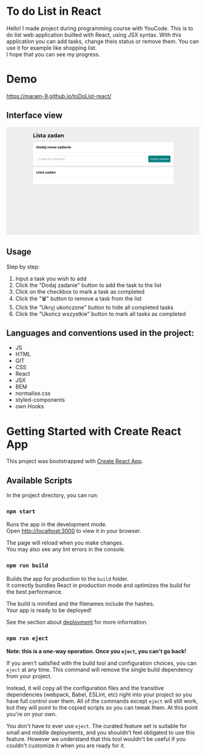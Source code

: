 # To do List in React
Hello!
I made project during programming course with YouCode. 
This is to do list web application builted with React, using JSX syntax. With this application you can add tasks, change theis status or remove them. 
You can use it for example like shopping list.  
I hope that you can see my progress.

# Demo
https://maram-9.github.io/toDoList-react/

## Interface view
![animation](public/Animation.gif)

## Usage

Step by step:
1. Input a task you wish to add
2. Click the "Dodaj zadanie" button to add the task to the list
3. Click on the checkbox to mark a task as completed
4. Click the "🗑" button to remove a task from the list
5. Click the "Ukryj ukończone" button to hide all completed tasks
6. Click the "Ukończ wszystkie" button to mark all tasks as completed

## Languages and conventions used in the project:
- JS
- HTML
- GIT
- CSS
- React
- JSX
- BEM
- normalise.css
- styled-components
- own Hooks



# Getting Started with Create React App

This project was bootstrapped with [Create React App](https://github.com/facebook/create-react-app).

## Available Scripts

In the project directory, you can run:

### `npm start`

Runs the app in the development mode.\
Open [http://localhost:3000](http://localhost:3000) to view it in your browser.

The page will reload when you make changes.\
You may also see any lint errors in the console.

### `npm run build`

Builds the app for production to the `build` folder.\
It correctly bundles React in production mode and optimizes the build for the best performance.

The build is minified and the filenames include the hashes.\
Your app is ready to be deployed!

See the section about [deployment](https://facebook.github.io/create-react-app/docs/deployment) for more information.

### `npm run eject`

**Note: this is a one-way operation. Once you `eject`, you can't go back!**

If you aren't satisfied with the build tool and configuration choices, you can `eject` at any time. This command will remove the single build dependency from your project.

Instead, it will copy all the configuration files and the transitive dependencies (webpack, Babel, ESLint, etc) right into your project so you have full control over them. All of the commands except `eject` will still work, but they will point to the copied scripts so you can tweak them. At this point you're on your own.

You don't have to ever use `eject`. The curated feature set is suitable for small and middle deployments, and you shouldn't feel obligated to use this feature. However we understand that this tool wouldn't be useful if you couldn't customize it when you are ready for it.